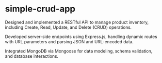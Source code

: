 # simple-crud-app

Designed and implemented a RESTful API to manage product inventory, including Create, Read, Update, and Delete
(CRUD) operations.

Developed server-side endpoints using Express.js, handling dynamic routes with URL parameters and parsing JSON
and URL-encoded data.

Integrated MongoDB via Mongoose for data modeling, schema validation, and database interactions.
